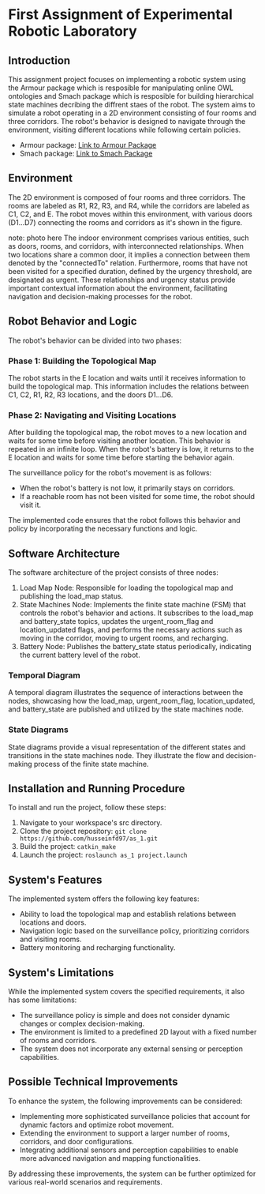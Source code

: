 # First Assignment of Experimental Robotic Laboratory 

## Introduction
This assignment project focuses on implementing a robotic system using the Armour package which is resposible for manipulating online OWL ontologies and Smach package which is resposible for building hierarchical state machines decribing the diffrent staes of the robot. The system aims to simulate a robot operating in a 2D environment consisting of four rooms and three corridors. The robot's behavior is designed to navigate through the environment, visiting different locations while following certain policies.
- Armour package: [Link to Armour Package](https://github.com/EmaroLab/armor)
- Smach package: [Link to Smach Package](http://wiki.ros.org/smach)

## Environment
The 2D environment is composed of four rooms and three corridors. The rooms are labeled as R1, R2, R3, and R4, while the corridors are labeled as C1, C2, and E. The robot moves within this environment, with various doors (D1...D7) connecting the rooms and corridors as it's shown in the figure.


note: photo here 
The indoor environment comprises various entities, such as doors, rooms, and corridors, with interconnected relationships. When two locations share a common door, it implies a connection between them denoted by the "connectedTo" relation. Furthermore, rooms that have not been visited for a specified duration, defined by the urgency threshold, are designated as urgent. These relationships and urgency status provide important contextual information about the environment, facilitating navigation and decision-making processes for the robot.

## Robot Behavior and Logic
The robot's behavior can be divided into two phases:

### Phase 1: Building the Topological Map
The robot starts in the E location and waits until it receives information to build the topological map. This information includes the relations between C1, C2, R1, R2, R3 locations, and the doors D1...D6.

### Phase 2: Navigating and Visiting Locations
After building the topological map, the robot moves to a new location and waits for some time before visiting another location. This behavior is repeated in an infinite loop. When the robot's battery is low, it returns to the E location and waits for some time before starting the behavior again.

The surveillance policy for the robot's movement is as follows:
- When the robot's battery is not low, it primarily stays on corridors.
- If a reachable room has not been visited for some time, the robot should visit it.

The implemented code ensures that the robot follows this behavior and policy by incorporating the necessary functions and logic.

## Software Architecture
The software architecture of the project consists of three nodes:

1. Load Map Node: Responsible for loading the topological map and publishing the load_map status.
2. State Machines Node: Implements the finite state machine (FSM) that controls the robot's behavior and actions. It subscribes to the load_map and battery_state topics, updates the urgent_room_flag and location_updated flags, and performs the necessary actions such as moving in the corridor, moving to urgent rooms, and recharging.
3. Battery Node: Publishes the battery_state status periodically, indicating the current battery level of the robot.

### Temporal Diagram
A temporal diagram illustrates the sequence of interactions between the nodes, showcasing how the load_map, urgent_room_flag, location_updated, and battery_state are published and utilized by the state machines node.

### State Diagrams
State diagrams provide a visual representation of the different states and transitions in the state machines node. They illustrate the flow and decision-making process of the finite state machine.

## Installation and Running Procedure
To install and run the project, follow these steps:
1. Navigate to your workspace's src directory.
2. Clone the project repository: `git clone https://github.com/husseinfd97/as_1.git`
3. Build the project: `catkin_make`
4. Launch the project: `roslaunch as_1 project.launch`

## System's Features
The implemented system offers the following key features:
- Ability to load the topological map and establish relations between locations and doors.
- Navigation logic based on the surveillance policy, prioritizing corridors and visiting rooms.
- Battery monitoring and recharging functionality.

## System's Limitations
While the implemented system covers the specified requirements, it also has some limitations:
- The surveillance policy is simple and does not consider dynamic changes or complex decision-making.
- The environment is limited to a predefined 2D layout with a fixed number of rooms and corridors.
- The system does not incorporate any external sensing or perception capabilities.

## Possible Technical Improvements
To enhance the system, the following improvements can be considered:
- Implementing more sophisticated surveillance policies that account for dynamic factors and optimize robot movement.
- Extending the environment to support a larger number of rooms, corridors, and door configurations.
- Integrating additional sensors and perception capabilities to enable more advanced navigation and mapping functionalities.

By addressing these improvements, the system can be further optimized for various real-world scenarios and requirements.

